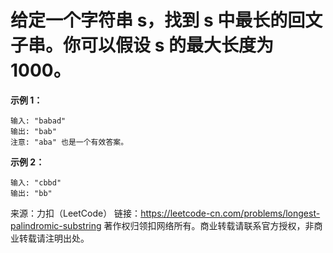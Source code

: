 # 给定一个字符串 s，找到 s 中最长的回文子串。你可以假设 s 的最大长度为 1000。

**示例 1：**

```text
输入: "babad"
输出: "bab"
注意: "aba" 也是一个有效答案。
```

**示例 2：**

```text
输入: "cbbd"
输出: "bb"
```

来源：力扣（LeetCode）
链接：<https://leetcode-cn.com/problems/longest-palindromic-substring>
著作权归领扣网络所有。商业转载请联系官方授权，非商业转载请注明出处。
